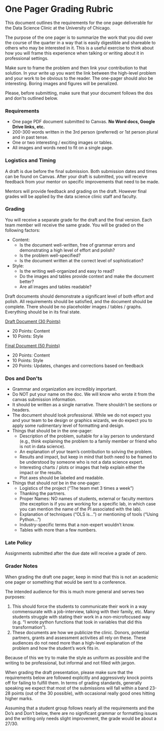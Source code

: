 # One Pager Grading Rubric

This document outlines the requirements for the one page deliverable for the Data Science Clinic at the University of Chicago. 

The purpose of the one pager is to summarize the work that you did over the course of the quarter in a way that is easily digestible and shareable to others who may be interested in it. This is a useful exercise to think about how you will frame this experience when talking or writing about it in professional settings.

Make sure to frame the problem and then link your contribution to that solution. In your write up you want the link between the high-level problem and your work to be obvious to the reader. The one-pager should also be interesting. Boring images and figures will be penalized.

Please, before submitting, make sure that your document follows the dos and don’ts outlined below. 

### Requirements 
* One page PDF document submitted to Canvas. **No Word docs, Google Drive links, etc.**
* 200-300 words written in the 3rd person (preferred) or 1st person plural and in past tense.
* One or two interesting / exciting images or tables. 
* All images and words need to fit on a single page.

### Logistics and Timing 
A draft is due before the final submission. Both submission dates and times can be found on Canvas. After your draft is submitted, you will receive feedback from your mentor on specific improvements that need to be made.

Mentors will provide feedback and grading on the draft. However final grades will be applied by the data science clinic staff and faculty.

### Grading 
You will receive a separate grade for the draft and the final version. Each team member will receive the same grade. You will be graded on the following factors:
* Content:
    * Is the document well-written, free of grammar errors and demonstrating a high level of effort and polish?
    * Is the problem well-specified?
    * Is the document written at the correct level of sophistication? 
* Style:
    * Is the writing well-organized and easy to read? 
    * Do the images and tables provide context and make the document better?
    * Are all images and tables readable?

Draft documents should demonstrate a significant level of both effort and polish. All requirements should be satisfied, and the document should be complete. There should be no placeholder images / tables / graphs. Everything should be in its final state.

<u>Draft Document (30 Points)</u>
* 20 Points: Content
* 10 Points: Style

<u>Final Document (50 Points)</u>
* 20 Points: Content
* 10 Points: Style
* 20 Points: Updates, changes and corrections based on feedback

### Dos and Don'ts
* Grammar and organization are incredibly important.
* Do NOT put your name on the doc. We will know who wrote it from the canvas submission information.
* It should be written as a single narrative. There shouldn’t be sections or headers.
* The document should look professional. While we do not expect you and your team to be design or graphics wizards, we do expect you to apply some rudimentary level of formatting and design.
* Things that should be in the one-pager:
    * Description of the problem, suitable for a lay person to understand (e.g., think explaining the problem to a family member or friend who is not in data science).
    * An explanation of your team’s contribution to solving the problem. 
    * Results and impact, but keep in mind that both need to be framed to be understood by someone who is not a data science expert.
    * Interesting charts / plots or images that help explain either the impact or the results.
    * Plot axes should be labeled and readable.
* Things that should _not_ be in the one-pager:
    * Logistics of the project (“The team met 3 times a week”)
    * Thanking the partners.
    * Proper Names: NO names of students, external or faculty mentors (the exception is if you are working for a specific lab, in which case you can mention the name of the PI associated with the lab).
    * Explanation of techniques (“OLS is…”) or mentioning of tools (“Using Python...”)
    * Industry-specific terms that a non-expert wouldn’t know.
    * Tables with more than a few numbers. 

### Late Policy
Assignments submitted after the due date will receive a grade of zero.


### Grader Notes

When grading the draft one pager, keep in mind that this is not an academic one pager or something that would be sent to a conference.

The intended audience for this is much more general and serves two purposes:

1.	This should force the students to communicate their work in a way commensurate with a job-interview, talking with their family, etc. Many students struggle with stating their work in a non-microfocused way (e.g. “I wrote python functions that took in variables that did this transformation”). 
2.	These documents are how we publicize the clinic. Donors, potential partners, grants and assessment activities all rely on these. These audiences do not need more than a high-level explanation of the problem and how the student’s work fits in.

Because of this we try to make the style as uniform as possible and the writing to be professional, but informal and not filled with jargon.

When grading the draft presentation, please make sure that the requirements below are followed explicitly and aggressively knock points off for failing to fulfill them. In terms of grading standards, generally speaking we expect that most of the submissions will fall within a band 23-28 points (out of the 30 possible), with occasional really good ones hitting higher marks.

Assuming that a student group follows nearly all the requirements and the Do’s and Don’t below, there are no significant grammar or formatting issues and the writing only needs slight improvement, the grade would be about a 27/30.

